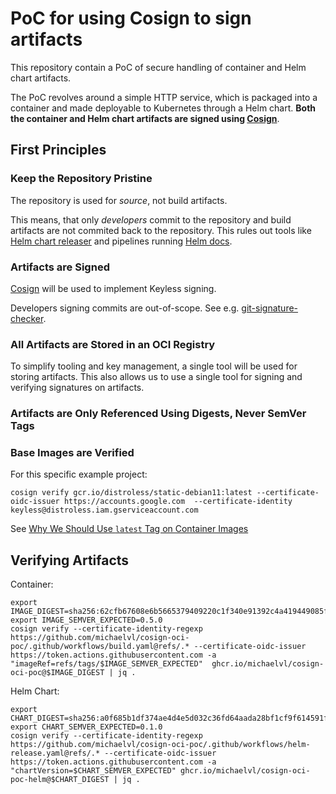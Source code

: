 # PoC for using Cosign to sign artifacts

This repository contain a PoC of secure handling of container and Helm
chart artifacts.

The PoC revolves around a simple HTTP service, which is packaged into
a container and made deployable to Kubernetes through a Helm
chart. **Both the container and Helm chart artifacts are signed using
[Cosign](https://github.com/sigstore/cosign)**.

## First Principles

### Keep the Repository Pristine

The repository is used for *source*, not build artifacts.

This means, that only *developers* commit to the repository and build
artifacts are not commited back to the repository. This rules out
tools like [Helm chart
releaser](https://github.com/helm/chart-releaser-action) and pipelines
running [Helm docs](https://github.com/norwoodj/helm-docs).

### Artifacts are Signed

[Cosign](https://github.com/sigstore/cosign) will be used to implement Keyless signing.

Developers signing commits are out-of-scope. See
e.g. [git-signature-checker](https://github.com/michaelvl/git-signature-checker).

### All Artifacts are Stored in an OCI Registry

To simplify tooling and key management, a single tool will be used for
storing artifacts. This also allows us to use a single tool for
signing and verifying signatures on artifacts.

### Artifacts are Only Referenced Using Digests, Never SemVer Tags

### Base Images are Verified

For this specific example project:

```
cosign verify gcr.io/distroless/static-debian11:latest --certificate-oidc-issuer https://accounts.google.com  --certificate-identity keyless@distroless.iam.gserviceaccount.com
```

See [Why We Should Use `latest` Tag on Container Images](https://medium.com/@michael.vittrup.larsen/why-we-should-use-latest-tag-on-container-images-fc0266877ab5)

## Verifying Artifacts

Container:

```
export IMAGE_DIGEST=sha256:62cfb67608e6b5665379409220c1f340e91392c4a419449085fefbff09241da2
export IMAGE_SEMVER_EXPECTED=0.5.0
cosign verify --certificate-identity-regexp https://github.com/michaelvl/cosign-oci-poc/.github/workflows/build.yaml@refs/.* --certificate-oidc-issuer https://token.actions.githubusercontent.com -a "imageRef=refs/tags/$IMAGE_SEMVER_EXPECTED"  ghcr.io/michaelvl/cosign-oci-poc@$IMAGE_DIGEST | jq .
```

Helm Chart:

```
export CHART_DIGEST=sha256:a0f685b1df374ae4d4e5d032c36fd64aada28bf1cf9f614591fef4a50c90cec6
export CHART_SEMVER_EXPECTED=0.1.0
cosign verify --certificate-identity-regexp https://github.com/michaelvl/cosign-oci-poc/.github/workflows/helm-release.yaml@refs/.* --certificate-oidc-issuer https://token.actions.githubusercontent.com -a "chartVersion=$CHART_SEMVER_EXPECTED" ghcr.io/michaelvl/cosign-oci-poc-helm@$CHART_DIGEST | jq .
```
